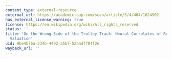 ```yaml
---
content_type: external-resource
external_url: https://academic.oup.com/scan/article/5/4/404/1624902
has_external_license_warning: true
license: https://en.wikipedia.org/wiki/All_rights_reserved
status: ''
title: 'On the Wrong Side of the Trolley Track: Neural Correlates of Relative Social
  Valuation'
uid: 9be4b76a-334b-4492-a5b7-52aadf704f2e
wayback_url: ''
---
```

